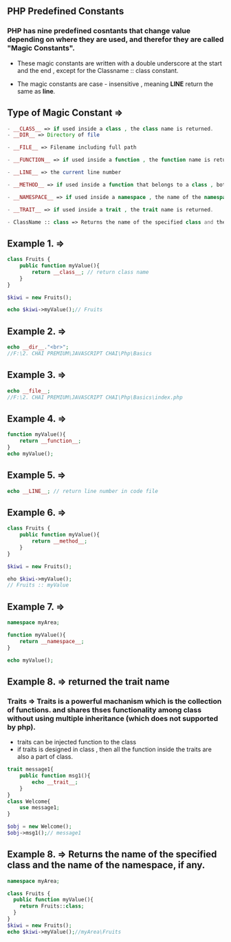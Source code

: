## PHP Predefined Constants

### PHP has nine predefined cosntants that change value depending on where they are used, and therefor they are called "Magic Constants".

-   These magic constants are written with a double underscore at the start and the end , except for the Classname :: class constant.

-   The magic constants are case - insensitive , meaning **LINE** return the same as **line**.

## Type of Magic Constant =>

```php
- __CLASS__ => if used inside a class , the class name is returned.
- __DIR__ => Directory of file

- __FILE__ => Filename including full path

- __FUNCTION__ => if used inside a function , the function name is returned.

- __LINE__ => the current line number

- __METHOD__ => if used inside a function that belongs to a class , both class and function name is returned.

- __NAMESPACE__ => if used inside a namespace , the name of the namespace is returned.

- __TRAIT__ => if used inside a trait , the trait name is returned.

- ClassName :: class => Returns the name of the specified class and the name of the namespace, if any.

```

## Example 1. =>

```php
class Fruits {
    public function myValue(){
        return __class__; // return class name
    }
}

$kiwi = new Fruits();

echo $kiwi->myValue();// Fruits
```

## Example 2. =>

```php
echo __dir__."<br>";
//F:\2. CHAI PREMIUM\JAVASCRIPT CHAI\Php\Basics
```

## Example 3. =>

```php
echo __file__;
//F:\2. CHAI PREMIUM\JAVASCRIPT CHAI\Php\Basics\index.php
```

## Example 4. =>

```php
function myValue(){
    return __function__;
}
echo myValue();
```

## Example 5. =>

```php
echo __LINE__; // return line number in code file
```

## Example 6. =>

```php
class Fruits {
    public function myValue(){
        return __method__;
    }
}

$kiwi = new Fruits();

eho $kiwi->myValue();
// Fruits :: myValue
```

## Example 7. =>

```php
namespace myArea;

function myValue(){
    return __namespace__;
}

echo myValue();
```

## Example 8. => returned the trait name

### Traits => Traits is a powerful machanism which is the collection of functions. and shares thses functionality among class without using multiple inheritance (which does not supported by php).

-   traits can be injected function to the class
-   if traits is designed in class , then all the function inside the traits are also a part of class.

```php
trait message1{
    public function msg1(){
        echo __trait__;
    }
}
class Welcome{
    use message1;
}

$obj = new Welcome();
$obj->msg1();// message1
```

## Example 8. => Returns the name of the specified class and the name of the namespace, if any.

```php
namespace myArea;

class Fruits {
  public function myValue(){
    return Fruits::class;
  }
}
$kiwi = new Fruits();
echo $kiwi->myValue();//myArea\Fruits
```
